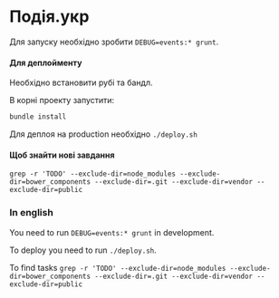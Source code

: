 # Подія.укр

Для запуску необхідно зробити `DEBUG=events:* grunt`.

#### Для деплойменту

Необхідно встановити рубі та бандл.

В корні проекту запустити:

```bash
bundle install
```

Для деплоя на production необхідно `./deploy.sh`

#### Щоб знайти нові завдання

```shell
grep -r 'TODO' --exclude-dir=node_modules --exclude-dir=bower_components --exclude-dir=.git --exclude-dir=vendor --exclude-dir=public
```

### In english

You need to run `DEBUG=events:* grunt` in development.

To deploy you need to run `./deploy.sh`.

To find tasks `grep -r 'TODO' --exclude-dir=node_modules --exclude-dir=bower_components --exclude-dir=.git --exclude-dir=vendor --exclude-dir=public`
